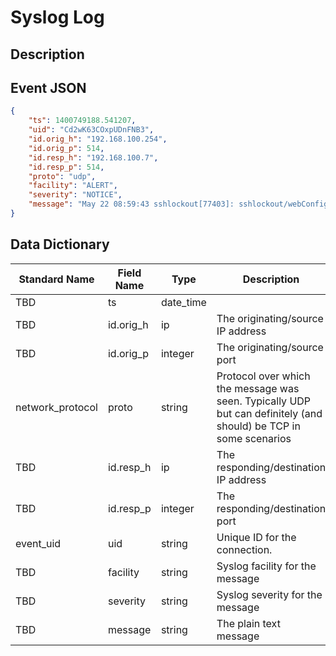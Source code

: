 # Syslog Log

## Description

## Event JSON

```json
{
    "ts": 1400749188.541207,
    "uid": "Cd2wK63COxpUDnFNB3",
    "id.orig_h": "192.168.100.254",
    "id.orig_p": 514,
    "id.resp_h": "192.168.100.7",
    "id.resp_p": 514,
    "proto": "udp",
    "facility": "ALERT",
    "severity": "NOTICE",
    "message": "May 22 08:59:43 sshlockout[77403]: sshlockout/webConfigurator v3.0 starting up"
}
```

## Data Dictionary

|	        Standard Name       	|            Field Name             |       	    Type            	|   	    Description          	|	     Sample Value           	|
|	-------------------------------	|	-------------------------------	|	-------------------------------	|	-------------------------------	|	-------------------------------	|
|     TBD     |     ts  |   date_time   |   |   `1300475167.096535`  |
|     TBD     |     id.orig_h     |     ip     |  The originating/source IP address |   `10.1.1.1`  |     
|     TBD     |     id.orig_p     |     integer     | The originating/source port  |   `37682`  |     
|     network_protocol     |     proto     |     string     |     Protocol over which the message was seen. Typically UDP but can definitely (and should) be TCP in some scenarios     |   `udp`  |
|     TBD     |     id.resp_h     |     ip     |  The responding/destination IP address |   `10.2.2.2`  |
|     TBD     |     id.resp_p     |     integer     | The responding/destination port  |   `514`  |
|     event_uid     |     uid     |     string     |     Unique ID for the connection.     |     `CHhAvVGS1DHFjwGM9`  |
|     TBD     |     facility     |     string     |     Syslog facility for the message   |   ``  |
|     TBD     |     severity     |     string     |     Syslog severity for the message   |   ``  |
|     TBD     |     message     |     string     |     The plain text message     |   ``  |
